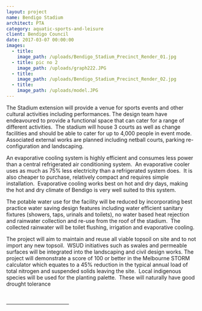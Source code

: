 ```yaml
---
layout: project
name: Bendigo Stadium
architect: PTA
category: aquatic-sports-and-leisure
client: Bendigo Council
date: 2017-03-07 00:00:00
images:
  - title:
    image_path: /uploads/Bendigo_Stadium_Precinct_Render_01.jpg
  - title: pic no 2
    image_path: /uploads/graph222.JPG
  - title:
    image_path: /uploads/Bendigo_Stadium_Precinct_Render_02.jpg
  - title:
    image_path: /uploads/model.JPG
---
```



The Stadium extension will provide a venue for sports events and other cultural activities including performances. The design team have endeavoured to provide a functional space that can cater for a range of different activities.  The stadium will house 3 courts as well as change facilities and should be able to cater for up to 4,000 people in event mode. Associated external works are planned including netball courts, parking re-configuration and landscaping.

An evaporative cooling system is highly efficient and consumes less power than a central refrigerated air conditioning system.  An evaporative cooler uses as much as 75% less electricity than a refrigerated system does.  It is also cheaper to purchase, relatively compact and requires simple installation.  Evaporative cooling works best on hot and dry days, making the hot and dry climate of Bendigo is very well suited to this system.

The potable water use for the facility will be reduced by incorporating best practice water saving design features including water efficient sanitary fixtures (showers, taps, urinals and toilets), no water based heat rejection and rainwater collection and re-use from the roof of the stadium.  The collected rainwater will be toilet flushing, irrigation and evaporative cooling.

The project will aim to maintain and reuse all viable topsoil on site and to not import any new topsoil.  WSUD initiatives such as swales and permeable surfaces will be integrated into the landscaping and civil design works. The project will demonstrate a score of 100 or better in the Melbourne STORM calculator which equates to a 45% reduction in the typical annual load of total nitrogen and suspended solids leaving the site.  Local indigenous species will be used for the planting palette.  These will naturally have good drought tolerance

<div>&nbsp;<hr width="33%" size="1" align="left" /><div id="ftn1"><p>&nbsp;</p></div></div>